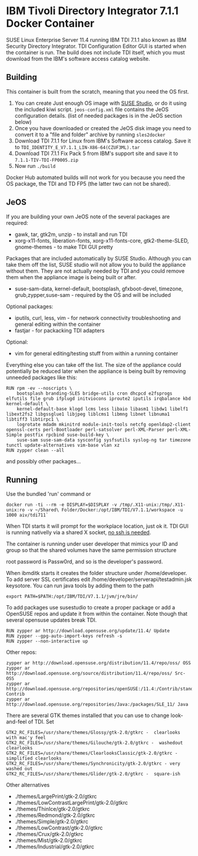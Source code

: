 IBM Tivoli Directory Integrator 7.1.1 Docker Container
======================================================

SUSE Linux Enterprise Server 11.4 running IBM TDI 7.1.1 also known as IBM Security Directory Integrator.
TDI Configuration Editor GUI is started when the container is run.
The build does not include TDI itself, which you must download from the IBM's software access catalog website.

Building
--------
This container is built from the scratch, meaning that you need the OS first.

1. You can create Just enough OS image with [SUSE Studio](https://susestudio.com), or do it using the included kiwi script. `jeos-config.xml` file contains the JeOS configuration details. (list of needed packages is in the JeOS section below)
2. Once you have downloaded or created the JeOS disk image you need to convert it to a "file and folder" archive by running `sles2docker`
3. Download TDI 7.1.1 for Linux from IBM's Software access catalog. Save it to `TDI_IDENTITY_E_V7.1.1_LIN-X86-64(CZUF3ML).tar`
4. Download TDI 7.1.1 Fix Pack 5 from IBM's support site and save it to `7.1.1-TIV-TDI-FP0005.zip`
5. Now run `./build`

Docker Hub automated builds will not work for you because you need the OS package, the TDI and TD FP5 (the latter two can not be shared).

JeOS
----
If you are building your own JeOS note of the several packages are required:
* gawk, tar, gtk2m, unzip - to install and run TDI
* xorg-x11-fonts, liberation-fonts, xorg-x11-fonts-core, gtk2-theme-SLED, gnome-themes - to make TDI GUI pretty

Packages that are included automatically by SUSE Studio. Although you can take them off the list, SUSE studio will not allow you to build the appliance without them. They are not actually needed by TDI and you could remove them when the appliance image is being built or after.
* suse-sam-data, kernel-default, bootsplash, gfxboot-devel, timezone, grub,zypper,suse-sam - required by the OS and will be included

Optional packages:
* iputils, curl, less, vim - for network connectivity troubleshooting and general editing within the container
* fastjar - for packacking TDI adapters

Optional:
* vim for general editing/testing stuff from within a running container

Everything else you can take off the list. The size of the appliance could potentially be reduced later when the appliance is being built by removing unneeded packages like this:

```
RUN rpm -ev --noscripts \
    bootsplash branding-SLES bridge-utils cron dhcpcd e2fsprogs elfutils file grub ifplugd initviocons iproute2 iputils irqbalance kbd kernel-default \
    kernel-default-base klogd lcms less libaio libasm1 libdw1 libelf1 libext2fs2 libgssglue1 libjpeg liblcms1 libmng libnet libnuma1 libtiff3 libtirpc1 \
    logrotate mdadm mkinitrd module-init-tools netcfg openldap2-client openssl-certs perl-Bootloader perl-satsolver perl-XML-Parser perl-XML-Simple postfix rpcbind suse-build-key \
    suse-sam suse-sam-data sysconfig sysfsutils syslog-ng tar timezone tunctl update-alternatives vim-base vlan xz
RUN zypper clean --all
```
and possibly other packages...

Running
-------
Use the bundled 'run' command or

    docker run -ti --rm -e DISPLAY=$DISPLAY -v /tmp/.X11-unix:/tmp/.X11-unix:ro -v ~/Shared\ Folder/Docker:/opt/IBM/TDI/V7.1.1/workspace -u 1000 aiv/tdi711`

When TDI starts it will prompt for the workplace location, just ok it.
TDI GUI is running nativelly via a shared X socket, [no ssh is needed](http://stackoverflow.com/questions/25281992/alternatives-to-ssh-x11-forwarding-for-docker-containers/25334301#25334301).

The container is running under user developer that mimics your ID and group so that the shared volumes have the same permission structure

root password is Passw0rd, and so is the developer's password.

When ibmditk starts it creates the folder structure under /home/developer. To add server SSL certificates edit /home/developer/serverapi/testadmin.jsk keysotore. You can run java tools by adding them to the path

    export PATH=$PATH:/opt/IBM/TDI/V7.1.1/jvm/jre/bin/

To add packages use susestudio to create a proper package or add a OpenSUSE repos and update it from within the container. Note though that several opensuse updates break TDI.

```
RUN zypper ar http://download.opensuse.org/update/11.4/ Update
RUN zypper --gpg-auto-import-keys refresh -s
RUN zypper --non-interactive up
```

Other repos:

```
zypper ar http://download.opensuse.org/distribution/11.4/repo/oss/ OSS
zypper ar http://download.opensuse.org/source/distribution/11.4/repo/oss/ Src-OSS
zypper ar http://download.opensuse.org/repositories/openSUSE:/11.4:/Contrib/standard/ Contrib
zypper ar http://download.opensuse.org/repositories/Java:/packages/SLE_11/ Java
```

There are several GTK themes installed that you can use to change look-and-feel of TDI. Set

```
GTK2_RC_FILES=/usr/share/themes/Glossy/gtk-2.0/gtkrc -  clearlooks with mac'y feel
GTK2_RC_FILES=/usr/share/themes/Gilouche/gtk-2.0/gtkrc -  washedout clearlooks
GTK2_RC_FILES=/usr/share/themes/ClearlooksClassic/gtk-2.0/gtkrc - simplified clearlooks
GTK2_RC_FILES=/usr/share/themes/Synchronicity/gtk-2.0/gtkrc - very washed out
GTK2_RC_FILES=/usr/share/themes/Glider/gtk-2.0/gtkrc -  square-ish
```

Other alternatives

* ./themes/LargePrint/gtk-2.0/gtkrc
* ./themes/LowContrastLargePrint/gtk-2.0/gtkrc
* ./themes/ThinIce/gtk-2.0/gtkrc
* ./themes/Redmond/gtk-2.0/gtkrc
* ./themes/Simple/gtk-2.0/gtkrc
* ./themes/LowContrast/gtk-2.0/gtkrc
* ./themes/Crux/gtk-2.0/gtkrc
* ./themes/Mist/gtk-2.0/gtkrc
* ./themes/Industrial/gtk-2.0/gtkrc
